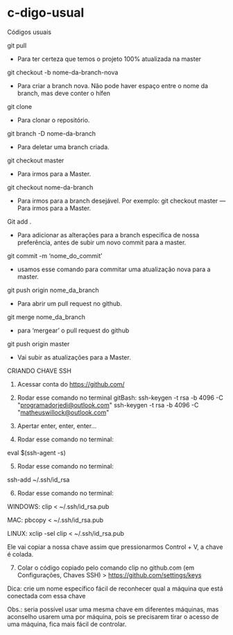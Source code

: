 # c-digo-usual

Códigos usuais

git pull
* Para ter certeza que temos o projeto 100% atualizada na master

git checkout -b nome-da-branch-nova

* Para criar a branch nova. Não pode haver espaço entre o nome da branch, mas deve conter o hífen

git clone 

* Para clonar o repositório.

git branch -D nome-da-branch 

* Para deletar uma branch criada.

git checkout master

* Para irmos para a Master.

git checkout nome-da-branch

* Para irmos para a branch desejável. Por exemplo: git checkout master — Para irmos para a Master.

Git add .

* Para adicionar as alterações para a branch especifica de nossa preferência, antes de subir um novo commit para a master.

git commit -m ‘nome_do_commit’

* usamos esse comando para commitar uma atualização nova para a master.

git push origin nome_da_branch

* Para abrir um pull request no github.

git merge nome_da_branch

* para ‘mergear’ o pull request do github

git push origin master

* Vai subir as atualizações para a Master.


CRIANDO CHAVE SSH


1. Acessar conta do https://github.com/

2. Rodar esse comando no terminal gitBash:
ssh-keygen -t rsa -b 4096 -C "programadorjedi@outlook.com"
ssh-keygen -t rsa -b 4096 -C "matheuswillock@outlook.com"

3. Apertar enter, enter, enter...

4. Rodar esse comando no terminal:

eval $(ssh-agent -s)

5. Rodar esse comando no terminal:

ssh-add ~/.ssh/id_rsa

6. Rodar esse comando no terminal:

WINDOWS:
clip < ~/.ssh/id_rsa.pub

MAC:
pbcopy < ~/.ssh/id_rsa.pub

LINUX:
xclip -sel clip < ~/.ssh/id_rsa.pub



Ele vai copiar a nossa chave assim que pressionarmos Control + V, a chave é colada.

7. Colar o código copiado pelo comando clip no github.com (em Configurações, Chaves SSH) > https://github.com/settings/keys


Dica: crie um nome específico fácil de reconhecer qual a máquina que está conectada com essa chave

Obs.: seria possível usar uma mesma chave em diferentes máquinas, mas aconselho usarem uma por máquina, pois se precisarem tirar o acesso de uma máquina, fica mais fácil de controlar.
